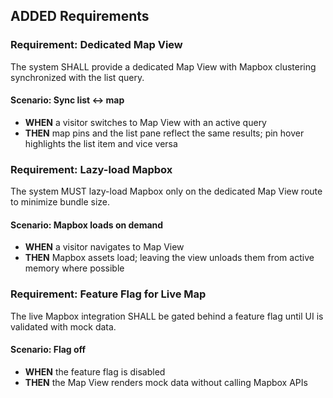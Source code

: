 ## ADDED Requirements

### Requirement: Dedicated Map View
The system SHALL provide a dedicated Map View with Mapbox clustering synchronized with the list query.

#### Scenario: Sync list ↔ map
- **WHEN** a visitor switches to Map View with an active query
- **THEN** map pins and the list pane reflect the same results; pin hover highlights the list item and vice versa

### Requirement: Lazy-load Mapbox
The system MUST lazy-load Mapbox only on the dedicated Map View route to minimize bundle size.

#### Scenario: Mapbox loads on demand
- **WHEN** a visitor navigates to Map View
- **THEN** Mapbox assets load; leaving the view unloads them from active memory where possible

### Requirement: Feature Flag for Live Map
The live Mapbox integration SHALL be gated behind a feature flag until UI is validated with mock data.

#### Scenario: Flag off
- **WHEN** the feature flag is disabled
- **THEN** the Map View renders mock data without calling Mapbox APIs
